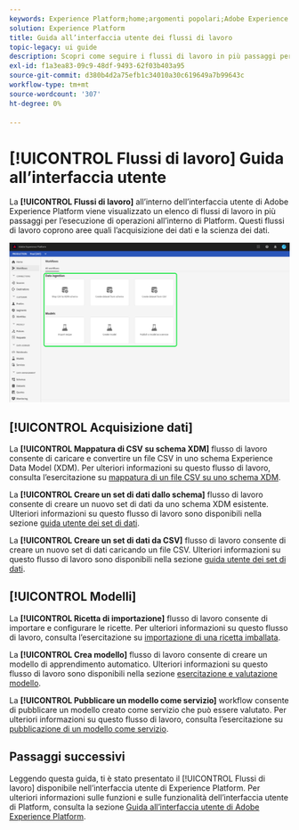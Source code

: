 ```yaml
---
keywords: Experience Platform;home;argomenti popolari;Adobe Experience Platform;guida utente;guida utente;guida utente;guida interfaccia utente workflow;flussi di lavoro;guida utente flussi di lavoro;
solution: Experience Platform
title: Guida all’interfaccia utente dei flussi di lavoro
topic-legacy: ui guide
description: Scopri come seguire i flussi di lavoro in più passaggi per eseguire operazioni comuni all’interno dell’interfaccia utente di Adobe Experience Platform.
exl-id: f1a3ea83-09c9-48df-9493-62f03b403a95
source-git-commit: d380b4d2a75efb1c34010a30c619649a7b99643c
workflow-type: tm+mt
source-wordcount: '307'
ht-degree: 0%

---
```


# [!UICONTROL Flussi di lavoro] Guida all’interfaccia utente

La **[!UICONTROL Flussi di lavoro]** all’interno dell’interfaccia utente di Adobe Experience Platform viene visualizzato un elenco di flussi di lavoro in più passaggi per l’esecuzione di operazioni all’interno di Platform. Questi flussi di lavoro coprono aree quali l’acquisizione dei dati e la scienza dei dati.

![workflow](./images/workflows/workflows.png)

## [!UICONTROL Acquisizione dati]

La **[!UICONTROL Mappatura di CSV su schema XDM]** flusso di lavoro consente di caricare e convertire un file CSV in uno schema Experience Data Model (XDM). Per ulteriori informazioni su questo flusso di lavoro, consulta l’esercitazione su [mappatura di un file CSV su uno schema XDM](../ingestion/tutorials/map-csv/overview.md).

La **[!UICONTROL Creare un set di dati dallo schema]** flusso di lavoro consente di creare un nuovo set di dati da uno schema XDM esistente. Ulteriori informazioni su questo flusso di lavoro sono disponibili nella sezione [guida utente dei set di dati](../catalog/datasets/user-guide.md#schema).

La **[!UICONTROL Creare un set di dati da CSV]** flusso di lavoro consente di creare un nuovo set di dati caricando un file CSV. Ulteriori informazioni su questo flusso di lavoro sono disponibili nella sezione [guida utente dei set di dati](../catalog/datasets/user-guide.md#csv).

## [!UICONTROL Modelli]

La **[!UICONTROL Ricetta di importazione]** flusso di lavoro consente di importare e configurare le ricette. Per ulteriori informazioni su questo flusso di lavoro, consulta l’esercitazione su [importazione di una ricetta imballata](../data-science-workspace/models-recipes/import-packaged-recipe-ui.md).

La **[!UICONTROL Crea modello]** flusso di lavoro consente di creare un modello di apprendimento automatico. Ulteriori informazioni su questo flusso di lavoro sono disponibili nella sezione [esercitazione e valutazione modello](../data-science-workspace/models-recipes/train-evaluate-model-ui.md).

La **[!UICONTROL Pubblicare un modello come servizio]** workflow consente di pubblicare un modello creato come servizio che può essere valutato. Per ulteriori informazioni su questo flusso di lavoro, consulta l’esercitazione su [pubblicazione di un modello come servizio](../data-science-workspace/models-recipes/publish-model-service-ui.md).

## Passaggi successivi

Leggendo questa guida, ti è stato presentato il [!UICONTROL Flussi di lavoro] disponibile nell’interfaccia utente di Experience Platform. Per ulteriori informazioni sulle funzioni e sulle funzionalità dell’interfaccia utente di Platform, consulta la sezione [Guida all’interfaccia utente di Adobe Experience Platform](ui-guide.md).
